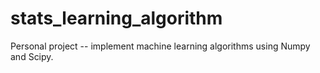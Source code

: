 # stats_learning_algorithm
Personal project -- implement machine learning algorithms using Numpy and Scipy. 
